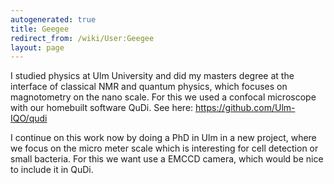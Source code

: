 ```yaml
---
autogenerated: true
title: Geegee
redirect_from: /wiki/User:Geegee
layout: page
---
```


I studied physics at Ulm University and did my masters degree at the
interface of classical NMR and quantum physics, which focuses on
magnotometry on the nano scale. For this we used a confocal microscope
with our homebuilt software QuDi. See here:
<https://github.com/Ulm-IQO/qudi>

I continue on this work now by doing a PhD in Ulm in a new project,
where we focus on the micro meter scale which is interesting for cell
detection or small bacteria. For this we want use a EMCCD camera, which
would be nice to include it in QuDi.
